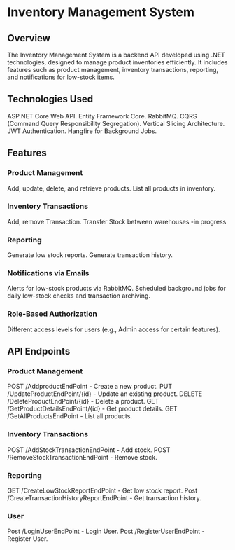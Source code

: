 
# Inventory Management System
## Overview
The Inventory Management System is a backend API developed using .NET technologies, designed to manage product inventories efficiently. It includes features such as product management, inventory transactions, reporting, and notifications for low-stock items.

## Technologies Used
ASP.NET Core Web API.
Entity Framework Core.
RabbitMQ.
CQRS (Command Query Responsibility Segregation).
Vertical Slicing Architecture.
JWT Authentication.
Hangfire for Background Jobs.

## Features
### Product Management
 Add, update, delete, and retrieve products.
 List all products in inventory.

### Inventory Transactions
Add, remove Transaction.
Transfer Stock between warehouses -in progress

### Reporting
Generate low stock reports.
Generate transaction history.

### Notifications via Emails
Alerts for low-stock products via RabbitMQ.
Scheduled background jobs for daily low-stock checks and transaction archiving.

### Role-Based Authorization
Different access levels for users (e.g., Admin access for certain features).

## API Endpoints
### Product Management
POST /AddproductEndPoint - Create a new product.
PUT /UpdateProductEndPoint/{id} - Update an existing product.
DELETE /DeleteProductEndPoint/{id} - Delete a product.
GET /GetProductDetailsEndPoint/{id} - Get product details.
GET /GetAllProductsEndPoint - List all products.

### Inventory Transactions
POST /AddStockTransactionEndPoint - Add stock.
POST /RemoveStockTransactionEndPoint - Remove stock.

### Reporting
GET /CreateLowStockReportEndPoint - Get low stock report.
Post /CreateTransactionHistoryReportEndPoint - Get transaction history.

### User
Post /LoginUserEndPoint - Login User.
Post /RegisterUserEndPoint - Register User.


